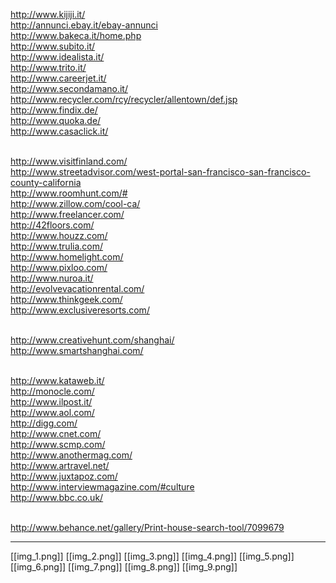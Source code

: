 http://www.kijiji.it/ <br>
http://annunci.ebay.it/ebay-annunci <br>
http://www.bakeca.it/home.php <br>
http://www.subito.it/ <br>
http://www.idealista.it/ <br>
http://www.trito.it/ <br>
http://www.careerjet.it/ <br>
http://www.secondamano.it/ <br>
http://www.recycler.com/rcy/recycler/allentown/def.jsp <br>
http://www.findix.de/ <br>
http://www.quoka.de/ <br>
http://www.casaclick.it/  <br> <br>

http://www.visitfinland.com/ <br>
http://www.streetadvisor.com/west-portal-san-francisco-san-francisco-county-california  <br>
http://www.roomhunt.com/# <br>
http://www.zillow.com/cool-ca/ <br>
http://www.freelancer.com/ <br>
http://42floors.com/ <br>
http://www.houzz.com/ <br>
http://www.trulia.com/ <br>
http://www.homelight.com/ <br>
http://www.pixloo.com/ <br>
http://www.nuroa.it/ <br>
http://evolvevacationrental.com/ <br>
http://www.thinkgeek.com/ <br>
http://www.exclusiveresorts.com/ <br> <br>

http://www.creativehunt.com/shanghai/ <br>
http://www.smartshanghai.com/ <br> <br>

http://www.kataweb.it/ <br>
http://monocle.com/ <br>
http://www.ilpost.it/ <br>
http://www.aol.com/ <br>
http://digg.com/ <br>
http://www.cnet.com/ <br>
http://www.scmp.com/ <br>
http://www.anothermag.com/  <br>
http://www.artravel.net/ <br>
http://www.juxtapoz.com/ <br>
http://www.interviewmagazine.com/#culture <br>
http://www.bbc.co.uk/ <br> <br>


http://www.behance.net/gallery/Print-house-search-tool/7099679

***

[[img_1.png]]
[[img_2.png]]
[[img_3.png]]
[[img_4.png]]
[[img_5.png]]
[[img_6.png]]
[[img_7.png]]
[[img_8.png]]
[[img_9.png]]

